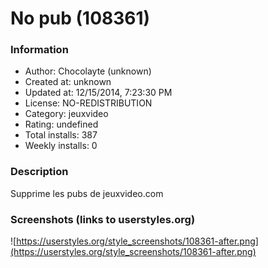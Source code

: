 # No pub (108361)

### Information
- Author: Chocolayte (unknown)
- Created at: unknown
- Updated at: 12/15/2014, 7:23:30 PM
- License: NO-REDISTRIBUTION
- Category: jeuxvideo
- Rating: undefined
- Total installs: 387
- Weekly installs: 0


### Description
Supprime les pubs de jeuxvideo.com


### Screenshots (links to userstyles.org)
![https://userstyles.org/style_screenshots/108361-after.png](https://userstyles.org/style_screenshots/108361-after.png)


